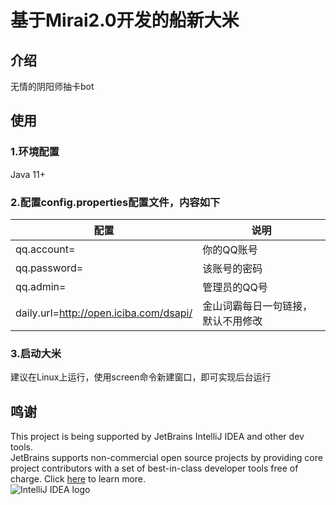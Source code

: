 # 基于Mirai2.0开发的船新大米

## 介绍

无情的阴阳师抽卡bot

## 使用

### 1.环境配置

Java 11+

### 2.配置config.properties配置文件，内容如下

| 配置                                     | 说明                |
|----------------------------------------|-------------------|
| qq.account=                            | 你的QQ账号            |
| qq.password=                           | 该账号的密码            |
| qq.admin=                              | 管理员的QQ号           |
| daily.url=http://open.iciba.com/dsapi/ | 金山词霸每日一句链接，默认不用修改 |

### 3.启动大米

建议在Linux上运行，使用screen命令新建窗口，即可实现后台运行

## 鸣谢

This project is being supported by JetBrains IntelliJ IDEA and other dev tools.  
JetBrains supports non-commercial open source projects by providing core project contributors with a set of
best-in-class developer tools free of charge. Click [here](https://jb.gg/OpenSourceSupport) to learn more.  
![IntelliJ IDEA logo](https://resources.jetbrains.com/storage/products/company/brand/logos/IntelliJ_IDEA.svg)